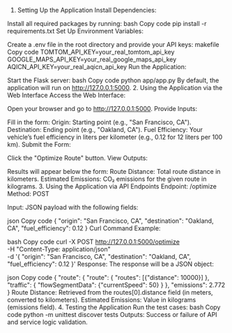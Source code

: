 1. Setting Up the Application
Install Dependencies:

Install all required packages by running:
bash
Copy code
pip install -r requirements.txt
Set Up Environment Variables:

Create a .env file in the root directory and provide your API keys:
makefile
Copy code
TOMTOM_API_KEY=your_real_tomtom_api_key
GOOGLE_MAPS_API_KEY=your_real_google_maps_api_key
AQICN_API_KEY=your_real_aqicn_api_key
Run the Application:

Start the Flask server:
bash
Copy code
python app/app.py
By default, the application will run on http://127.0.0.1:5000.
2. Using the Application via the Web Interface
Access the Web Interface:

Open your browser and go to http://127.0.0.1:5000.
Provide Inputs:

Fill in the form:
Origin: Starting point (e.g., "San Francisco, CA").
Destination: Ending point (e.g., "Oakland, CA").
Fuel Efficiency: Your vehicle’s fuel efficiency in liters per kilometer (e.g., 0.12 for 12 liters per 100 km).
Submit the Form:

Click the "Optimize Route" button.
View Outputs:

Results will appear below the form:
Route Distance: Total route distance in kilometers.
Estimated Emissions: CO₂ emissions for the given route in kilograms.
3. Using the Application via API Endpoints
Endpoint: /optimize
Method: POST

Input: JSON payload with the following fields:

json
Copy code
{
  "origin": "San Francisco, CA",
  "destination": "Oakland, CA",
  "fuel_efficiency": 0.12
}
Curl Command Example:

bash
Copy code
curl -X POST http://127.0.0.1:5000/optimize \
-H "Content-Type: application/json" \
-d '{
      "origin": "San Francisco, CA",
      "destination": "Oakland, CA",
      "fuel_efficiency": 0.12
    }'
Response: The response will be a JSON object:

json
Copy code
{
  "route": {
    "route": {
      "routes": [{"distance": 10000}]
    },
    "traffic": {
      "flowSegmentData": {"currentSpeed": 50}
    }
  },
  "emissions": 2.772
}
Route Distance: Retrieved from the routes[0].distance field (in meters, converted to kilometers).
Estimated Emissions: Value in kilograms (emissions field).
4. Testing the Application
Run the test cases:
bash
Copy code
python -m unittest discover tests
Outputs:
Success or failure of API and service logic validation.